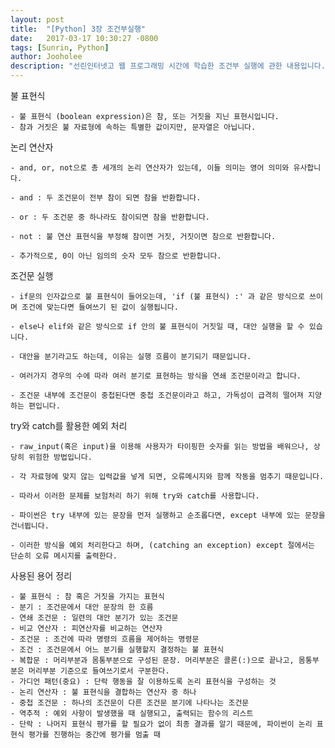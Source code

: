 ```yaml
---
layout: post
title:  "[Python] 3장 조건부실행"
date:   2017-03-17 10:30:27 -0800
tags: [Sunrin, Python]
author: Jooholee
description: "선린인터넷고 웹 프로그래밍 시간에 학습한 조건부 실행에 관한 내용입니다."
---
```


불 표현식

	- 불 표현식 (boolean expression)은 참, 또는 거짓을 지닌 표현시입니다.
	- 참과 거짓은 불 자료형에 속하는 특별한 값이지만, 문자열은 아닙니다.

논리 연산자

	- and, or, not으로 총 세개의 논리 연산자가 있는데, 이들 의미는 영어 의미와 유사합니다.

	- and : 두 조건문이 전부 참이 되면 참을 반환합니다.

	- or : 두 조건문 중 하나라도 참이되면 참을 반환합니다.

	- not : 불 연산 표현식을 부정해 참이면 거짓, 거짓이면 참으로 반환합니다.

	- 추가적으로, 0이 아닌 임의의 숫자 모두 참으로 반환합니다.

조건문 실행

	- if문의 인자값으로 불 표현식이 들어오는데, 'if (불 표현식) :' 과 같은 방식으로 쓰이며 조건에 맞는다면 들여쓰기 된 값이 실행됩니다.

	- else나 elif와 같은 방식으로 if 안의 불 표현식이 거짓일 때, 대안 실행을 할 수 있습니다.

	- 대안을 분기라고도 하는데, 이유는 실행 흐름이 분기되기 때문입니다.

	- 여러가지 경우의 수에 따라 여러 분기로 표현하는 방식을 연쇄 조건문이라고 합니다.

	- 조건문 내부에 조건문이 중첩된다면 중첩 조건문이라고 하고, 가독성이 급격히 떨어져 지양하는 편입니다.

try와 catch를 활용한 예외 처리

	- raw_input(혹은 input)을 이용해 사용자가 타이핑한 숫자를 읽는 방법을 배워으나, 상당히 위험한 방법입니다.

	- 각 자료형에 맞지 않는 입력값을 넣게 되면, 오류메시지와 함께 작동을 멈추기 때문입니다.

	- 따라서 이러한 문제를 보험처리 하기 위해 try와 catch를 사용합니다.

	- 파이썬은 try 내부에 있는 문장을 먼저 실행하고 순조롭다면, except 내부에 있는 문장을 건너뜁니다.

	- 이러한 방식을 예외 처리한다고 하며, (catching an exception) except 절에서는 단순히 오류 메시지를 출력한다.

사용된 용어 정리

	- 불 표현식 : 참 혹은 거짓을 가지는 표현식
	- 분기 : 조건문에서 대안 문장의 한 흐름
	- 연쇄 조건문 : 일련의 대안 분기가 있는 조건문
	- 비교 연산자 : 피연산자를 비교하는 연산자
	- 조건문 : 조건에 따라 명령의 흐름을 제어하는 명령문
	- 조건 : 조건문에서 어느 분기를 실행할지 결정하는 불 표현식
	- 복합문 : 머리부분과 몸통부분으로 구성된 문장. 머리부분은 콜론(:)으로 끝나고, 몸통부분은 머리부분 기준으로 들여쓰기로서 구분한다.
	- 가디언 패턴(중요) : 단락 행동을 잘 이용하도록 논리 표현식을 구성하는 것
	- 논리 연산자 : 불 표현식을 결합하는 연산자 중 하나
	- 중첩 조건문 : 하나의 조건문이 다른 조건문 분기에 나타나는 조건문
	- 역추적 : 예외 사항이 발생했을 때 실행되고, 출력되는 함수의 리스트
	- 단락 : 나머지 표현식 평가를 할 필요가 없이 최종 결과를 알기 때문에, 파이썬이 논리 표현식 평가를 진행하는 중간에 평가를 멈출 때


[jekyll-docs]: http://joey914.github.io/home
[jekyll-gh]:   https://github.com/joey914/joey914
[jekyll-talk]: https://talk.joey914.com/
